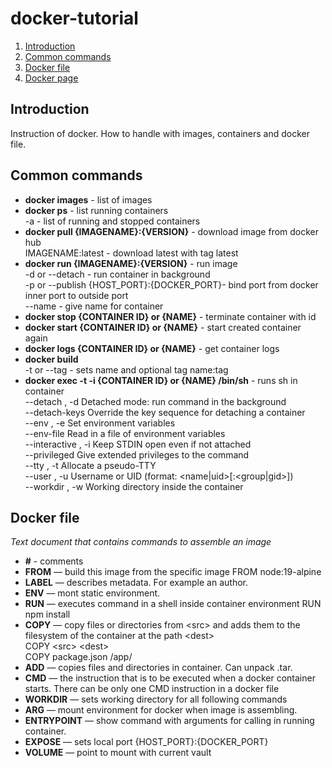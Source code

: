 # docker-tutorial

1. [Introduction](#introduction)
2. [Common commands](#common-commands)
3. [Docker file](#docker-file)
4. [Docker page](./tutorials/docker.md)


## Introduction

<p>
Instruction of docker. How to handle with images, containers and docker file.
</p>

## Common commands

- **docker images** - list of images
- **docker ps** - list running containers\
    -a - list of running and stopped containers
- **docker pull {IMAGENAME}:{VERSION}** - download image from docker hub\
  IMAGENAME:latest - download latest with tag latest
- **docker run {IMAGENAME}:{VERSION}** - run image\
    -d or --detach - run container in background\
    -p or --publish {HOST_PORT}:{DOCKER_PORT}- bind port from docker inner port to outside port\
    --name - give name for container
- **docker stop {CONTAINER ID} or {NAME}** - terminate container with id
- **docker start {CONTAINER ID} or {NAME}** - start created container again 
- **docker logs {CONTAINER ID} or {NAME}** - get container logs
- **docker build**\
    -t or --tag - sets name and optional tag name:tag
- **docker exec -t -i {CONTAINER ID} or {NAME} /bin/sh** - runs sh in container\
  --detach , -d 		Detached mode: run command in the background\
  --detach-keys 		Override the key sequence for detaching a container\
  --env , -e 		Set environment variables\
  --env-file 		Read in a file of environment variables\
  --interactive , -i 		Keep STDIN open even if not attached\
  --privileged 		Give extended privileges to the command\
  --tty , -t 		Allocate a pseudo-TTY\
  --user , -u 		Username or UID (format: <name|uid>[:<group|gid>])\
  --workdir , -w 		Working directory inside the container

## Docker file
<p><i>Text document that contains commands to assemble an image </i></p>

- **\#** - comments
- **FROM** — build this image from the specific image
    FROM node:19-alpine
- **LABEL** — describes metadata. Fоr example an author.
- **ENV** — mont static environment.
- **RUN** — executes command in a shell inside container environment
    RUN npm install
- **COPY** — copy files or directories from \<src> and adds them to the filesystem of the container at the path \<dest>\
    COPY \<src> \<dest>\
    COPY package.json /app/
- **ADD** — copies files and directories in container. Can unpack .tar.
- **CMD** — the instruction that is to be executed when a docker container starts. There can be only one CMD instruction in a docker file
- **WORKDIR** — sets working directory for all following commands
- **ARG** — mount environment for docker when image is assembling.
- **ENTRYPOINT** — show command with arguments for calling in running container.
- **EXPOSE** — sets local port
    {HOST_PORT}:{DOCKER_PORT}
- **VOLUME** — point to mount with current vault
